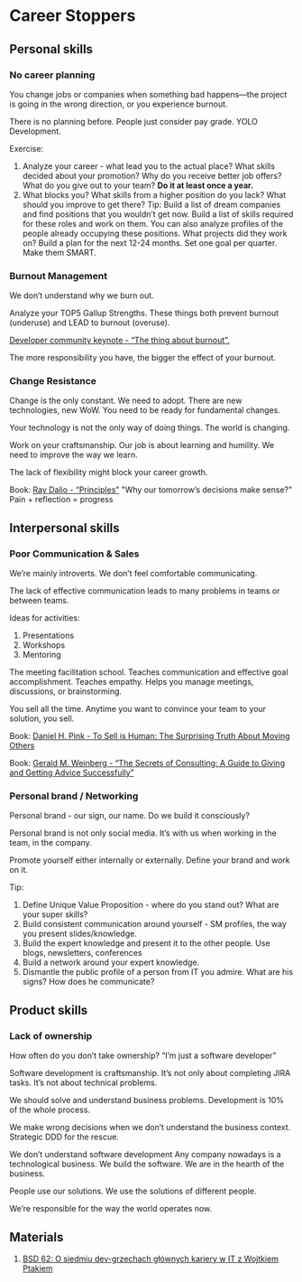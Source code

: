 # Career Stoppers

## Personal skills
### No career planning
You change jobs or companies when something bad happens—the project is going in the wrong direction, or you experience burnout. 

There is no planning before. People just consider pay grade.
YOLO Development. 

Exercise:
1. Analyze your career - what lead you to the actual place? What skills decided about your promotion? Why do you receive better job offers? What do you give out to your team? **Do it at least once a year.**
1. What blocks you? What skills from a higher position do you lack? What should you improve to get there? Tip: Build a list of dream companies and find positions that you wouldn’t get now. Build a list of skills required for these roles and work on them. You can also analyze profiles of the people already occupying these positions. What projects did they work on? Build a plan for the next 12-24 months. Set one goal per quarter. Make them SMART.

### Burnout Management
We don’t understand why we burn out.

Analyze your TOP5 Gallup Strengths. These things both prevent burnout (underuse) and LEAD to burnout (overuse).

[Developer community keynote - “The thing about burnout”.](https://www.youtube.com/watch?v=FeDks5BJCQQ)

The more responsibility you have, the bigger the effect of your burnout. 

### Change Resistance
Change is the only constant. We need to adopt. There are new technologies, new WoW. You need to be ready for fundamental changes.

Your technology is not the only way of doing things. The world is changing. 

Work on your craftsmanship. Our job is about learning and humility. We need to improve the way we learn. 

The lack of flexibility might block your career growth.

Book: [Ray Dalio - “Principles”](https://www.goodreads.com/book/show/34536488-principles) 
"Why our tomorrow’s decisions make sense?"
Pain + reflection = progress

## Interpersonal skills
### Poor Communication & Sales
We’re mainly introverts. We don’t feel comfortable communicating. 

The lack of effective communication leads to many problems in teams or between teams.

Ideas for activities:
1. Presentations
1. Workshops
1. Mentoring

The meeting facilitation school. Teaches communication and effective goal accomplishment. Teaches empathy. Helps you manage meetings, discussions, or brainstorming.

You sell all the time. Anytime you want to convince your team to your solution, you sell.

Book: [Daniel H. Pink - To Sell is Human: The Surprising Truth About Moving Others](https://www.goodreads.com/book/show/13593553-to-sell-is-human)

Book: [Gerald M. Weinberg - “The Secrets of Consulting: A Guide to Giving and Getting Advice Successfully”](https://www.goodreads.com/book/show/566213.The_Secrets_of_Consulting)

### Personal brand / Networking

Personal brand - our sign, our name. Do we build it consciously? 

Personal brand is not only social media. It’s with us when working in the team, in the company. 

Promote yourself either internally or externally. Define your brand and work on it.

Tip:
1. Define Unique Value Proposition - where do you stand out? What are your super skills?
2. Build consistent communication around yourself - SM profiles, the way you present slides/knowledge.
3. Build the expert knowledge and present it to the other people. Use blogs, newsletters, conferences 
4. Build a network around your expert knowledge. 
5. Dismantle the public profile of a person from IT you admire. What are his signs? How does he communicate?

## Product skills
### Lack of ownership
How often do you don’t take ownership? “I’m
just a software developer” 

Software development is craftsmanship. It’s not only about completing JIRA tasks. It’s not about technical problems. 

We should solve and understand business problems. Development is 10% of the whole process.

We make wrong decisions when we don’t understand the business context. Strategic DDD for the rescue. 

We don’t understand software development
Any company nowadays is a technological business. We build the software. We are in the hearth of the business. 

People use our solutions. We use the solutions of different people.

We’re responsible for the way the world operates now. 


## Materials
1. [BSD 62: O siedmiu dev-grzechach głównych kariery w IT z Wojtkiem Ptakiem](https://bettersoftwaredesign.pl/podcast/o-siedmiu-dev-grzechach-glownych-kariery-w-it-z-wojtkiem-ptakiem/)
